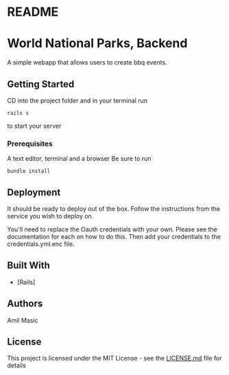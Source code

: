 # README

# World National Parks, Backend

A simple webapp that allows users to create bbq events.

## Getting Started

CD into the project folder and in your terminal run
```
rails s
```
to start your server

### Prerequisites

A text editor, terminal and a browser
Be sure to run
```
bundle install
```

## Deployment

It should be ready to deploy out of the box.  Follow the instructions from the service you wish to deploy on.

You'll need to replace the Oauth credentials with your own. Please see the documentation for each on how to do this. Then add your credentials to the credentials.yml.enc file.

## Built With

* [Rails]

## Authors

Amil Masic


## License

This project is licensed under the MIT License - see the [LICENSE.md](LICENSE.md) file for details
